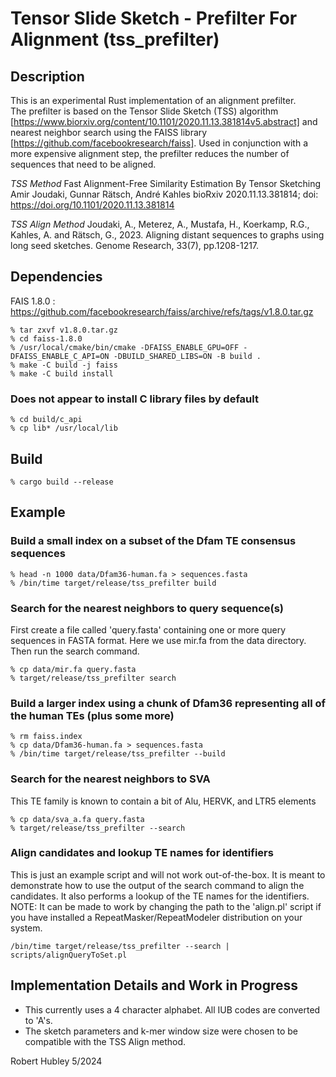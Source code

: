 
# Tensor Slide Sketch - Prefilter For Alignment (tss_prefilter)

## Description

This is an experimental Rust implementation of an alignment prefilter.  
The prefilter is based on the Tensor Slide Sketch (TSS) algorithm [https://www.biorxiv.org/content/10.1101/2020.11.13.381814v5.abstract]
and nearest neighbor search using the FAISS library [https://github.com/facebookresearch/faiss]. Used in conjunction 
with a more expensive alignment step, the prefilter reduces the number of sequences that need to be aligned. 

*TSS Method*
Fast Alignment-Free Similarity Estimation By Tensor Sketching
Amir Joudaki, Gunnar Rätsch, André Kahles
bioRxiv 2020.11.13.381814; doi: https://doi.org/10.1101/2020.11.13.381814

*TSS Align Method*
Joudaki, A., Meterez, A., Mustafa, H., Koerkamp, R.G., Kahles, A. and Rätsch, G., 2023. 
Aligning distant sequences to graphs using long seed sketches. Genome Research, 33(7), pp.1208-1217.


## Dependencies

FAIS 1.8.0  : https://github.com/facebookresearch/faiss/archive/refs/tags/v1.8.0.tar.gz

```
% tar zxvf v1.8.0.tar.gz
% cd faiss-1.8.0
% /usr/local/cmake/bin/cmake -DFAISS_ENABLE_GPU=OFF -DFAISS_ENABLE_C_API=ON -DBUILD_SHARED_LIBS=ON -B build .
% make -C build -j faiss
% make -C build install
```
### Does not appear to install C library files by default

```
% cd build/c_api
% cp lib* /usr/local/lib
```

## Build

```
% cargo build --release
```

## Example

### Build a small index on a subset of the Dfam TE consensus sequences

```
% head -n 1000 data/Dfam36-human.fa > sequences.fasta
% /bin/time target/release/tss_prefilter build
```

### Search for the nearest neighbors to query sequence(s)

First create a file called 'query.fasta' containing one or more query sequences in FASTA format.
Here we use mir.fa from the data directory.
Then run the search command.

```
% cp data/mir.fa query.fasta
% target/release/tss_prefilter search
```

### Build a larger index using a chunk of Dfam36 representing all of the human TEs (plus some more)

```
% rm faiss.index
% cp data/Dfam36-human.fa > sequences.fasta
% /bin/time target/release/tss_prefilter --build
```

### Search for the nearest neighbors to SVA
This TE family is known to contain a bit of Alu, HERVK, and LTR5 elements

```
% cp data/sva_a.fa query.fasta
% target/release/tss_prefilter --search  
```

### Align candidates and lookup TE names for identifiers
This is just an example script and will not work out-of-the-box.  It is meant to
demonstrate how to use the output of the search command to align the candidates.
It also performs a lookup of the TE names for the identifiers.  NOTE: It can be
made to work by changing the path to the 'align.pl' script if you have
installed a RepeatMasker/RepeatModeler distribution on your system.

```
/bin/time target/release/tss_prefilter --search | scripts/alignQueryToSet.pl
```

## Implementation Details and Work in Progress

 * This currently uses a 4 character alphabet.  All IUB codes are converted to 'A's.
 * The sketch parameters and k-mer window size were chosen to be compatible with the
   TSS Align method. 


Robert Hubley 5/2024

